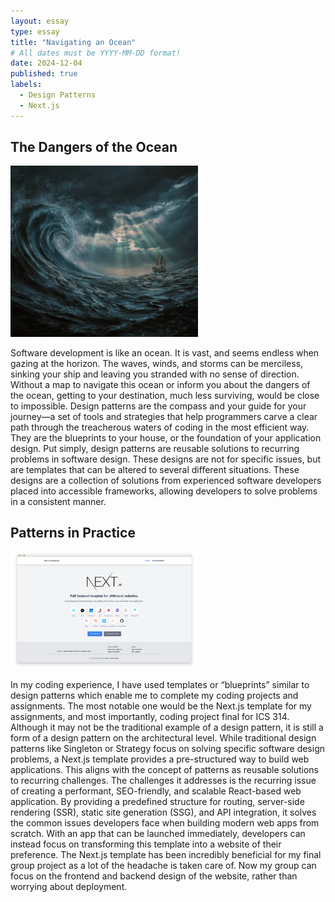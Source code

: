 ```yaml
---
layout: essay
type: essay
title: "Navigating an Ocean"
# All dates must be YYYY-MM-DD format!
date: 2024-12-04
published: true
labels:
  - Design Patterns
  - Next.js
---
```


## The Dangers of the Ocean

<img width="300px" class="rounded float-start pe-4" src="../img/storm-ocean.jpg">

Software development is like an ocean. It is vast, and seems endless when gazing at the horizon. The waves, winds, and storms can be merciless, sinking your ship and leaving you stranded with no sense of direction. Without a map to navigate this ocean or inform you about the dangers of the ocean, getting to your destination, much less surviving, would be close to impossible. Design patterns are the compass and your guide for your journey—a set of tools and strategies that help programmers carve a clear path through the treacherous waters of coding in the most efficient way. They are the blueprints to your house, or the foundation of your application design. Put simply, design patterns are reusable solutions to recurring problems in software design. These designs are not for specific issues, but are templates that can be altered to several different situations. These designs are a collection of solutions from experienced software developers placed into accessible frameworks, allowing developers to solve problems in a consistent manner. 

## Patterns in Practice

<img width="300px" class="rounded float-start pe-4" src="../img/nextjs.png">

In my coding experience, I have used templates or “blueprints” similar to design patterns which enable me to complete my coding projects and assignments. The most notable one would be the Next.js template for my assignments, and most importantly, coding project final for ICS 314. Although it may not be the traditional example of a design pattern, it is still a form of a design pattern on the architectural level. While traditional design patterns like Singleton or Strategy focus on solving specific software design problems, a Next.js template provides a pre-structured way to build web applications. This aligns with the concept of patterns as reusable solutions to recurring challenges. The challenges it addresses is the recurring issue of creating a performant, SEO-friendly, and scalable React-based web application. By providing a predefined structure for routing, server-side rendering (SSR), static site generation (SSG), and API integration, it solves the common issues developers face when building modern web apps from scratch. With an app that can be launched immediately, developers can instead focus on transforming this template into a website of their preference. The Next.js template has been incredibly beneficial for my final group project as a lot of the headache is taken care of. Now my group can focus on the frontend and backend design of the website, rather than worrying about deployment. 




